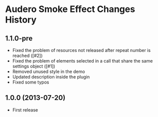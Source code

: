 # Audero Smoke Effect Changes History #

## 1.1.0-pre ##

* Fixed the problem of resources not released after repeat number is reached ([#2])
* Fixed the problem of elements selected in a call that share the same settings object ([#1])
* Removed unused style in the demo
* Updated description inside the plugin
* Fixed some typos

## 1.0.0 (2013-07-20) ##

* First release